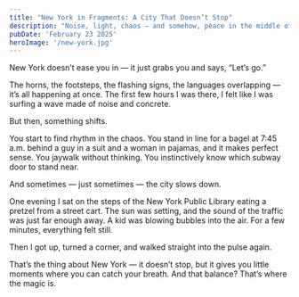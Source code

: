 ```yaml
---
title: "New York in Fragments: A City That Doesn’t Stop"
description: "Noise, light, chaos — and somehow, peace in the middle of it"
pubDate: 'February 23 2025'
heroImage: '/new-york.jpg'
---
```


New York doesn’t ease you in — it just grabs you and says, “Let’s go.”

The horns, the footsteps, the flashing signs, the languages overlapping — it’s all happening at once. The first few hours I was there, I felt like I was surfing a wave made of noise and concrete.

But then, something shifts.

You start to find rhythm in the chaos. You stand in line for a bagel at 7:45 a.m. behind a guy in a suit and a woman in pajamas, and it makes perfect sense. You jaywalk without thinking. You instinctively know which subway door to stand near.

And sometimes — just sometimes — the city slows down.

One evening I sat on the steps of the New York Public Library eating a pretzel from a street cart. The sun was setting, and the sound of the traffic was just far enough away. A kid was blowing bubbles into the air. For a few minutes, everything felt still.

Then I got up, turned a corner, and walked straight into the pulse again.

That’s the thing about New York — it doesn’t stop, but it gives you little moments where you can catch your breath. And that balance? That’s where the magic is.
